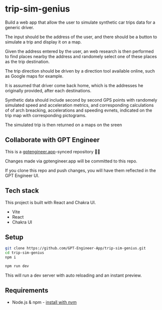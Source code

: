 # trip-sim-genius

Build a web app that allow the user to simulate synthetic car trips data for a generic driver.

The input should be the address of the user, and there should be a button to simulate a trip and display it on a map.

Given the address entered by the user, an web research is then performed to find places nearby the address and randomely select one of these places as the trip destination.

The trip direction should be driven by a direction tool available online, such as Google maps for example.

It is assumed that driver come back home, which is the addresses he originally provided, after each destinations.

Synthetic data should include second by second GPS points with randomely simulated speed and acceleration metrics, and corresponding calculations of of arch breacking, accelerations and speeding evnets, indicated on the trip map with corresponding pictograms.

The simulated trip is then returned on a maps on the sreen

## Collaborate with GPT Engineer

This is a [gptengineer.app](https://gptengineer.app)-synced repository 🌟🤖

Changes made via gptengineer.app will be committed to this repo.

If you clone this repo and push changes, you will have them reflected in the GPT Engineer UI.

## Tech stack

This project is built with React and Chakra UI.

- Vite
- React
- Chakra UI

## Setup

```sh
git clone https://github.com/GPT-Engineer-App/trip-sim-genius.git
cd trip-sim-genius
npm i
```

```sh
npm run dev
```

This will run a dev server with auto reloading and an instant preview.

## Requirements

- Node.js & npm - [install with nvm](https://github.com/nvm-sh/nvm#installing-and-updating)
